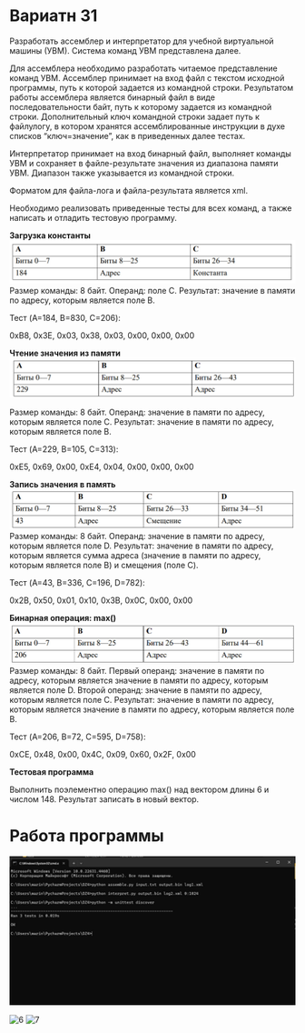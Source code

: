 # **Вариатн 31**
Разработать ассемблер и интерпретатор для учебной виртуальной машины (УВМ). Система команд УВМ представлена далее.

Для ассемблера необходимо разработать читаемое представление команд УВМ. Ассемблер принимает на вход файл с текстом исходной программы, путь к которой задается из командной строки. Результатом работы ассемблера является бинарный файл в виде последовательности байт, путь к которому задается из командной строки. Дополнительный ключ командной строки задает путь к файлулогу, в котором хранятся ассемблированные инструкции в духе списков “ключ=значение”, как в приведенных далее тестах.

Интерпретатор принимает на вход бинарный файл, выполняет команды УВМ и сохраняет в файле-результате значения из диапазона памяти УВМ. Диапазон также указывается из командной строки.

Форматом для файла-лога и файла-результата является xml.

Необходимо реализовать приведенные тесты для всех команд, а также написать и отладить тестовую программу.

**Загрузка константы**
![1](https://github.com/27Marina27/Konf_ypr/blob/main/конф.управление/photo_2024-11-24_14-36-16.jpg)
Размер команды: 8 байт. Операнд: поле C. Результат: значение в памяти по адресу, которым является поле B.

Тест (A=184, B=830, C=206):

0xB8, 0x3E, 0x03, 0x38, 0x03, 0x00, 0x00, 0x00

**Чтение значения из памяти**
![2](https://github.com/27Marina27/Konf_ypr/blob/main/конф.управление/photo_2024-11-24_14-36-28.jpg)

Размер команды: 8 байт. Операнд: значение в памяти по адресу, которым является поле C. Результат: значение в памяти по адресу, которым является поле B.

Тест (A=229, B=105, C=313):

0xE5, 0x69, 0x00, 0xE4, 0x04, 0x00, 0x00, 0x00

**Запись значения в память**
![3](https://github.com/27Marina27/Konf_ypr/blob/main/конф.управление/photo_2024-11-24_14-36-33.jpg)
Размер команды: 8 байт. Операнд: значение в памяти по адресу, которым является поле D. Результат: значение в памяти по адресу, которым является сумма
адреса (значение в памяти по адресу, которым является поле B) и смещения (поле C).

Тест (A=43, B=336, C=196, D=782):

0x2B, 0x50, 0x01, 0x10, 0x3B, 0x0C, 0x00, 0x00

**Бинарная операция: max()**
![4](https://github.com/27Marina27/Konf_ypr/blob/main/конф.управление/photo_2024-11-24_14-36-39.jpg)
Размер команды: 8 байт. Первый операнд: значение в памяти по адресу, которым является значение в памяти по адресу, которым является поле D. Второй операнд: значение в памяти по адресу, которым является поле C. Результат: значение в памяти по адресу, которым является значение в памяти по адресу, которым является поле B.

Тест (A=206, B=72, C=595, D=758):

0xCE, 0x48, 0x00, 0x4C, 0x09, 0x60, 0x2F, 0x00

**Тестовая программа**

Выполнить поэлементно операцию max() над вектором длины 6 и числом 148. Результат записать в новый вектор.

# **Работа программы**
![5](https://github.com/27Marina27/Konf_ypr/blob/main/конф.управление/photo_2024-11-24_14-43-57.jpg)

![6]()
![7]()
